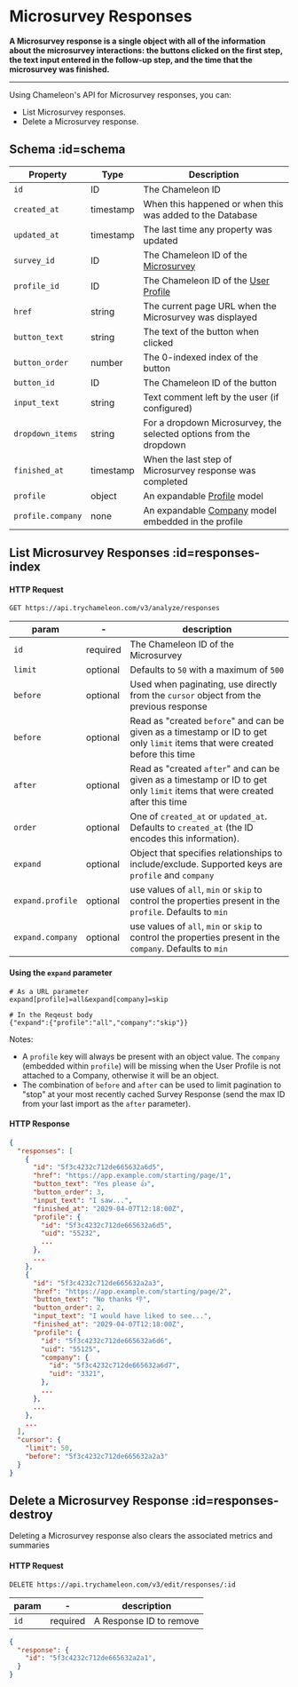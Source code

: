 # Microsurvey Responses

**A Microsurvey response is a single object with all of the information about the microsurvey interactions: the buttons clicked on the first step, the text input entered in the follow-up step, and the time that the microsurvey was finished.**

------

Using Chameleon's API for Microsurvey responses, you can:

- List Microsurvey responses.
- Delete a Microsurvey response.


## Schema :id=schema

| Property | Type | Description |
| --- | --- | --- |
| `id` | ID | The Chameleon ID |
| `created_at` | timestamp | When this happened or when this was added to the Database |
| `updated_at` | timestamp | The last time any property was updated |
| `survey_id` | ID | The Chameleon ID of the [Microsurvey](apis/surveys.md?id=schema) |
| `profile_id` | ID | The Chameleon ID of the [User Profile](apis/profiles.md?id=schema) |
| `href` | string | The current page URL when the Microsurvey was displayed |
| `button_text` | string | The text of the button when clicked |
| `button_order` | number | The 0-indexed index of the button |
| `button_id` | ID | The Chameleon ID of the button |
| `input_text` | string | Text comment left by the user (if configured) |
| `dropdown_items` | string | For a dropdown Microsurvey, the selected options from the dropdown |
| `finished_at` | timestamp | When the last step of Microsurvey response was completed |
| `profile` | object | An expandable [Profile](apis/profiles.md) model |
| `profile.company` | none | An expandable [Company](apis/companies.md) model embedded in the profile |

## List Microsurvey Responses :id=responses-index

#### HTTP Request

```
GET https://api.trychameleon.com/v3/analyze/responses
```

| param          | -        | description                                                  |
| -------------- | -------- | ------------------------------------------------------------ |
| `id`             | required | The Chameleon ID of the Microsurvey                          |
| `limit`          | optional | Defaults to `50` with a maximum of `500`                     |
| `before`         | optional | Used when paginating, use directly from the `cursor` object from the previous response |
| `before`         | optional | Read as "created `before`" and can be given as a timestamp or ID to get only `limit` items that were created before this time |
| `after`          | optional | Read as "created `after`" and can be given as a timestamp or ID to get only `limit` items that were created after this time |
| `order`          | optional | One of `created_at` or `updated_at`. Defaults to `created_at` (the ID encodes this information). |
| `expand`         | optional | Object that specifies relationships to include/exclude. Supported keys are `profile` and `company`      |
| `expand.profile` | optional | use values of `all`, `min` or `skip` to control the properties present in the `profile`. Defaults to `min` |
| `expand.company` | optional | use values of `all`, `min` or `skip` to control the properties present in the `company`. Defaults to `min` |

#### Using the `expand` parameter

```
# As a URL parameter
expand[profile]=all&expand[company]=skip

# In the Reqeust body
{"expand":{"profile":"all","company":"skip"}}
```

Notes:
- A `profile` key will always be present with an object value. The `company` (embedded within `profile`) will be missing when the User Profile is not attached to a Company, otherwise it will be an object.
- The combination of `before` and `after` can be used to limit pagination to "stop" at your most recently cached Survey Response (send the max ID from your last import as the `after` parameter).


#### HTTP Response

```json
{
  "responses": [
    {
      "id": "5f3c4232c712de665632a6d5",
      "href": "https://app.example.com/starting/page/1",
      "button_text": "Yes please 👍",
      "button_order": 3,
      "input_text": "I saw...",
      "finished_at": "2029-04-07T12:18:00Z",
      "profile": {
        "id": "5f3c4232c712de665632a6d5",
        "uid": "55232",
        ...
      },
      ...
    },
    {
      "id": "5f3c4232c712de665632a2a3",
      "href": "https://app.example.com/starting/page/2",
      "button_text": "No thanks 👎",
      "button_order": 2,
      "input_text": "I would have liked to see...",
      "finished_at": "2029-04-07T12:18:00Z",
      "profile": {
        "id": "5f3c4232c712de665632a6d6",
        "uid": "55125",
        "company": {
          "id": "5f3c4232c712de665632a6d7",
          "uid": "3321",
        },
        ...
      },
      ...
    },
    ...
  ],
  "cursor": {
    "limit": 50,
    "before": "5f3c4232c712de665632a2a3"
  }
}
```

## Delete a Microsurvey Response :id=responses-destroy

Deleting a Microsurvey response also clears the associated metrics and summaries

#### HTTP Request

```
DELETE https://api.trychameleon.com/v3/edit/responses/:id
```

| param | -        | description             |
| ----- | -------- | ----------------------- |
| `id`    | required | A Response ID to remove |

```json
{
  "response": {
    "id": "5f3c4232c712de665632a2a1",
  }
}
```
